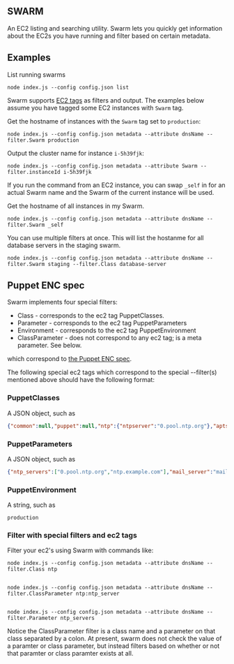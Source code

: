 SWARM
-----

An EC2 listing and searching utility. Swarm lets you quickly get information about the EC2s you have running and filter based on certain metadata.

## Examples

List running swarms

    node index.js --config config.json list

Swarm supports [EC2 tags](http://docs.amazonwebservices.com/AWSEC2/latest/UserGuide/Using_Tags.html)
as filters and output. The examples below assume you have tagged some EC2
instances with `Swarm` tag.

Get the hostname of instances with the `Swarm` tag set to `production`:

    node index.js --config config.json metadata --attribute dnsName --filter.Swarm production

Output the cluster name for instance `i-5h39fjk`:

    node index.js --config config.json metadata --attribute Swarm --filter.instanceId i-5h39fjk

If you run the command from an EC2 instance, you can swap `_self` in for an actual Swarm name
and the Swarm of the current instance will be used.

Get the hostname of all instances in my Swarm.

    node index.js --config config.json metadata --attribute dnsName --filter.Swarm _self

You can use multiple filters at once. This will list the hostanme for all database servers in the staging swarm.

    node index.js --config config.json metadata --attribute dnsName --filter.Swarm staging --filter.Class database-server

## Puppet ENC spec

Swarm implements four special filters:

* Class - corresponds to the ec2 tag PuppetClasses.
* Parameter - corresponds to the ec2 tag PuppetParameters
* Environment - corresponds to the ec2 tag PuppetEnvironment
* ClassParameter - does not correspond to any ec2 tag; is a meta parameter. See below.

which correspond to [the Puppet ENC spec](http://docs.puppetlabs.com/guides/external_nodes.html#enc-output-format).

The following special ec2 tags which correspond to the special --filter(s) mentioned above should have the following format:

### PuppetClasses

A JSON object, such as

```json
{"common":null,"puppet":null,"ntp":{"ntpserver":"0.pool.ntp.org"},"aptsetup":{"additional_apt_repos":["deb localrepo.example.com/ubuntu lucid production","deb localrepo.example.com/ubuntu lucid vendor"]}}
```

### PuppetParameters

A JSON object, such as

```json
{"ntp_servers":["0.pool.ntp.org","ntp.example.com"],"mail_server":"mail.example.com","iburst":true}
```

### PuppetEnvironment

A string, such as

    production 

### Filter with special filters and ec2 tags

Filter your ec2's using Swarm with commands like:

    node index.js --config config.json metadata --attribute dnsName --filter.Class ntp


    node index.js --config config.json metadata --attribute dnsName --filter.ClassParameter ntp:ntp_server


    node index.js --config config.json metadata --attribute dnsName --filter.Parameter ntp_servers

Notice the ClassParameter filter is a class name and a parameter on that class separated by a colon.  At present, swarm does not check the value of a paramter or class parameter, but instead filters based on whether or not that paramter or class paramter exists at all.


